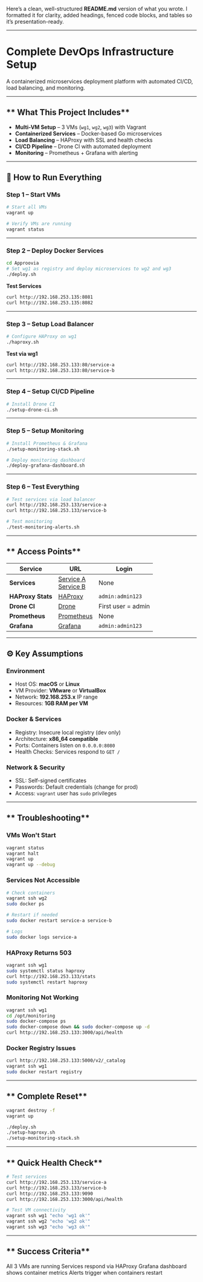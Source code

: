 Here’s a clean, well-structured **README.md** version of what you wrote.
I formatted it for clarity, added headings, fenced code blocks, and tables so it’s presentation-ready.

---

# **Complete DevOps Infrastructure Setup**

A containerized microservices deployment platform with automated CI/CD, load balancing, and monitoring.

---

## ** What This Project Includes**

- **Multi-VM Setup** – 3 VMs (`wg1`, `wg2`, `wg3`) with Vagrant
- **Containerized Services** – Docker-based Go microservices
- **Load Balancing** – HAProxy with SSL and health checks
- **CI/CD Pipeline** – Drone CI with automated deployment
- **Monitoring** – Prometheus + Grafana with alerting

---

## **🚀 How to Run Everything**

### **Step 1 – Start VMs**

```bash
# Start all VMs
vagrant up

# Verify VMs are running
vagrant status
```

---

### **Step 2 – Deploy Docker Services**

```bash
cd Approovia
# Set wg1 as registry and deploy microservices to wg2 and wg3
./deploy.sh
```

**Test Services**

```bash
curl http://192.168.253.135:8081
curl http://192.168.253.135:8082
```

---

### **Step 3 – Setup Load Balancer**

```bash
# Configure HAProxy on wg1
./haproxy.sh
```

**Test via wg1**

```bash
curl http://192.168.253.133:80/service-a
curl http://192.168.253.133:80/service-b
```

---

### **Step 4 – Setup CI/CD Pipeline**

```bash
# Install Drone CI
./setup-drone-ci.sh
```

---

### **Step 5 – Setup Monitoring**

```bash
# Install Prometheus & Grafana
./setup-monitoring-stack.sh

# Deploy monitoring dashboard
./deploy-grafana-dashboard.sh
```

---

### **Step 6 – Test Everything**

```bash
# Test services via load balancer
curl http://192.168.253.133/service-a
curl http://192.168.253.133/service-b

# Test monitoring
./test-monitoring-alerts.sh
```

---

## ** Access Points**

| Service           | URL                                                                                              | Login              |
| ----------------- | ------------------------------------------------------------------------------------------------ | ------------------ |
| **Services**      | [Service A](http://192.168.253.133/service-a) <br> [Service B](http://192.168.253.133/service-b) | None               |
| **HAProxy Stats** | [HAProxy](http://192.168.253.133/stats)                                                          | `admin:admin123`   |
| **Drone CI**      | [Drone](http://192.168.253.133:8080)                                                             | First user = admin |
| **Prometheus**    | [Prometheus](http://192.168.253.133:9090)                                                        | None               |
| **Grafana**       | [Grafana](http://192.168.253.133:3000)                                                           | `admin:admin123`   |

---

## **⚙️ Key Assumptions**

### **Environment**

- Host OS: **macOS** or **Linux**
- VM Provider: **VMware** or **VirtualBox**
- Network: **192.168.253.x** IP range
- Resources: **1GB RAM per VM**

### **Docker & Services**

- Registry: Insecure local registry (dev only)
- Architecture: **x86_64 compatible**
- Ports: Containers listen on `0.0.0.0:8080`
- Health Checks: Services respond to `GET /`

### **Network & Security**

- SSL: Self-signed certificates
- Passwords: Default credentials (change for prod)
- Access: `vagrant` user has `sudo` privileges

---

## ** Troubleshooting**

### **VMs Won't Start**

```bash
vagrant status
vagrant halt
vagrant up
vagrant up --debug
```

### **Services Not Accessible**

```bash
# Check containers
vagrant ssh wg2
sudo docker ps

# Restart if needed
sudo docker restart service-a service-b

# Logs
sudo docker logs service-a
```

### **HAProxy Returns 503**

```bash
vagrant ssh wg1
sudo systemctl status haproxy
curl http://192.168.253.133/stats
sudo systemctl restart haproxy
```

### **Monitoring Not Working**

```bash
vagrant ssh wg1
cd /opt/monitoring
sudo docker-compose ps
sudo docker-compose down && sudo docker-compose up -d
curl http://192.168.253.133:3000/api/health
```

### **Docker Registry Issues**

```bash
curl http://192.168.253.133:5000/v2/_catalog
vagrant ssh wg1
sudo docker restart registry
```

---

## ** Complete Reset**

```bash
vagrant destroy -f
vagrant up

./deploy.sh
./setup-haproxy.sh
./setup-monitoring-stack.sh
```

---

## ** Quick Health Check**

```bash
# Test services
curl http://192.168.253.133/service-a
curl http://192.168.253.133/service-b
curl http://192.168.253.133:9090
curl http://192.168.253.133:3000/api/health

# Test VM connectivity
vagrant ssh wg1 "echo 'wg1 ok'"
vagrant ssh wg2 "echo 'wg2 ok'"
vagrant ssh wg3 "echo 'wg3 ok'"
```

---

## ** Success Criteria**

All 3 VMs are running
Services respond via HAProxy
Grafana dashboard shows container metrics
Alerts trigger when containers restart
